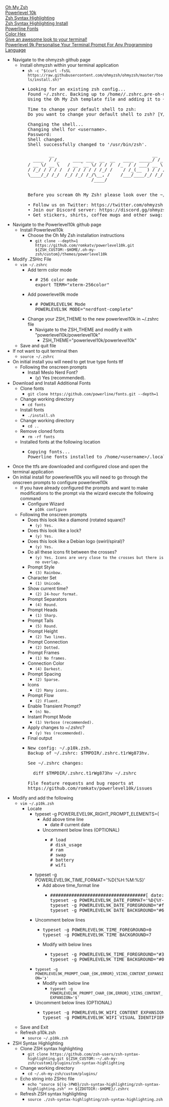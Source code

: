 [Oh My Zsh](https://github.com/ohmyzsh/ohmyzsh)<br />
[Powerlevel 10k](https://github.com/romkatv/powerlevel10k)<br />
[Zsh Syntax Highlighting](https://github.com/zsh-users/zsh-syntax-highlighting)<br />
[Zsh Syntax Highlighting Install](https://github.com/zsh-users/zsh-syntax-highlighting/blob/master/INSTALL.md)<br />
[Powerline Fonts](https://github.com/powerline/fonts)<br />
[Color Hex](https://www.color-hex.com/)<br />
[Give an awesome look to your terminal!](https://www.youtube.com/watch?v=JnJm4gRrWN8)<br />
[Powerlevel 9k Personalise Your Terminal Prompt For Any Programming Language](https://blog.hassler.ec/wp/2018/11/23/powerlevel9k-personalise-your-terminal-prompt-for-any-programming-language/)

* Navigate to the ohmyzsh github page
  * Install ohmyzsh within your terminal application
    * `sh -c "$(curl -fsSL https://raw.githubusercontent.com/ohmyzsh/ohmyzsh/master/tools/install.sh)"`
    * <pre>
      Looking for an existing zsh config...
      Found ~/.zshrc. Backing up to /home/<username>/.zshrc.pre-oh-my-zsh
      Using the Oh My Zsh template file and adding it to ~/.zshrc.

      Time to change your default shell to zsh:
      Do you want to change your default shell to zsh? [Y/n] Y Enter

      Changing the shell...
      Changing shell for &lt;username&gt;.
      Password:
      Shell changed.
      Shell successfully changed to '/usr/bin/zsh'.

              __                                     __
        ____  / /_     ____ ___  __  __   ____  _____/ /_
      / __ \/ __ \   / __ `__ \/ / / /  /_  / / ___/ __ \
      / /_/ / / / /  / / / / / / /_/ /    / /_(__  ) / / /
      \____/_/ /_/  /_/ /_/ /_/\__, /    /___/____/_/ /_/
                              /____/                       ....is now installed!


      Before you scream Oh My Zsh! please look over the ~/.zshrc file to select plugins, themes, and options.

      • Follow us on Twitter: https://twitter.com/ohmyzsh
      • Join our Discord server: https://discord.gg/ohmyzsh
      • Get stickers, shirts, coffee mugs and other swag: https://shop.planetargon.com/collections/oh-my-zsh
      </pre>
* Navigate to the Powerlevel10k github page
  * Install Powerlevel10k
    * Choose the Oh My Zsh installation instructions
      * `git clone --depth=1 https://github.com/romkatv/powerlevel10k.git ${ZSH_CUSTOM:-$HOME/.oh-my-zsh/custom}/themes/powerlevel10k`
* Modify .ZSHrc File
  * `vim ~/.zshrc`
    * Add term color mode
      * <pre>
        # 256 color mode
        export TERM="xterm-256color"
        </pre>
    * Add powerlevel9k mode
      * <pre>
        # POWERLEVEL9K Mode
        POWERLEVEL9K_MODE="nerdfont-complete"
        </pre>
    * Change your ZSH_THEME to the new powerlevel10k in ~/.zshrc file
      * Navigate to the ZSH_THEME and modify it with "powerlevel10k/powerlevel10k"
        * ZSH_THEME="powerlevel10k/powerlevel10k"
  * Save and quit file
* If not want to quit terminal then
  * `source ~/.zshrc`
* On initial install you will need to get true type fonts ttf
  * Following the onscreen prompts
    * Install Meslo Nerd Font?
      * (y) Yes (recommended).
* Download and Install Additional Fonts
  * Clone fonts
    * `git clone https://github.com/powerline/fonts.git --depth=1`
  * Change working directory
    * `cd fonts`
  * Install fonts
    * `./install.sh`
  * Change working directory
    * `cd ..`
  * Remove cloned fonts
    * `rm -rf fonts`
  * Installed  fonts at the following location
    * <pre>
      Copying fonts...
      Powerline fonts installed to /home/&lt;username&gt;/.local/share/fonts
      </pre>
* Once the ttfs are downloaded and configured close and open the terminal application
* On initial install for powerlevel10k you will need to go through the onscreen prompts to configure powerlevel10k
  * If you have already configured the prompts and want to make modifications to the prompt via the wizard execute the following command
    * Configure Wizard
      * `p10k configure`
  * Following the onscreen prompts
    * Does this look like a diamond (rotated square)?
      * `(y) Yes.`
    * Does this look like a lock?
      * `(y) Yes.`
    * Does this look like a Debian logo (swirl/spiral)?
      * `(y) Yes.`
    * Do all these icons fit between the crosses?
      * `(y) Yes. Icons are very close to the crosses but there is no overlap.`
    * Prompt Style
      * `(3) Rainbow.`
    * Character Set
      * `(1) Unicode.`
    * Show current time?
      * `(2) 24-hour format.`
    * Prompt Separators
      * `(4) Round.`
    * Prompt Heads
      * `(1) Sharp.`
    * Prompt Tails
      * `(5) Round.`
    * Prompt Height
      * `(2) Two lines.`
    * Prompt Connection
      * `(2) Dotted.`
    * Prompt Frames
      * `(1) No frames.`
    * Connection Color
      * `(4) Darkest.`
    * Prompt Spacing
      * `(2) Sparse.`
    * Icons
      * `(2) Many icons.`
    * Prompt Flow
      * `(2) Fluent.`
    * Enable Transient Prompt?
      * `(n) No.`
    * Instant Prompt Mode
      * `(1) Verbose (recommended).`
    * Apply changes to ~/.zshrc?
      * `(y) Yes (recommended).`
    * Final output
    * <pre>
      New config: ~/.p10k.zsh.
      Backup of ~/.zshrc: $TMPDIR/.zshrc.t1rWg873hv.

      See ~/.zshrc changes:

        diff $TMPDIR/.zshrc.t1rWg873hv ~/.zshrc

      File feature requests and bug reports at
      https://github.com/romkatv/powerlevel10k/issues
      </pre>
* Modify and add the following
  * `vim ~/.p10k.zsh`
    * Locate
      * typeset -g POWERLEVEL9K_RIGHT_PROMPT_ELEMENTS=(
        * Add above time line
          * date # current date
        * Uncomment below lines  (OPTIONAL)
          * <pre>
            # load
            # disk_usage
            # ram
            # swap
            # battery
            # wifi
            </pre>
      * typeset -g POWERLEVEL9K_TIME_FORMAT='%D{%H:%M:%S}'
        * Add above time_format line
          * <pre>
            ####################################[ date: current date ]####################################
            typeset -g POWERLEVEL9K_DATE_FORMAT='%D{%Y-%m-%d}'
            typeset -g POWERLEVEL9K_DATE_FOREGROUND="#ff6700"
            typeset -g POWERLEVEL9K_DATE_BACKGROUND="#650000"
            </pre>
      * Uncomment below lines
        * <pre>
          typeset -g POWERLEVEL9K_TIME_FOREGROUND=0
          typeset -g POWERLEVEL9K_TIME_BACKGROUND=7
          </pre>
        * Modify with below lines
          * <pre>
            typeset -g POWERLEVEL9K_TIME_FOREGROUND="#3664ff"
            typeset -g POWERLEVEL9K_TIME_BACKGROUND="#00074a"
            </pre>
      * `typeset -g POWERLEVEL9K_PROMPT_CHAR_{OK,ERROR}_VIINS_CONTENT_EXPANSION='❯'`
        * Modify with below line
          * `typeset -g POWERLEVEL9K_PROMPT_CHAR_{OK,ERROR}_VIINS_CONTENT_EXPANSION='$'`
      * Uncomment below lines (OPTIONAL)
        * <pre>
          typeset -g POWERLEVEL9K_WIFI_CONTENT_EXPANSION='%F{${my_wifi_fg[P9K_WIFI_BARS+1]}}$P9K_WIFI_LAST_TX_RATE Mbps'
          typeset -g POWERLEVEL9K_WIFI_VISUAL_IDENTIFIER_EXPANSION='%F{${my_wifi_fg[P9K_WIFI_BARS+1]}}${my_wifi_icon[P9K_WIFI_BARS+1]}'
          </pre>
  * Save and Exit
  * Refresh p10k.zsh
    * `source ~/.p10k.zsh`
* ZSH Syntax Highlighting
  * Clone ZSH syntax highlighting
    * `git clone https://github.com/zsh-users/zsh-syntax-highlighting.git ${ZSH_CUSTOM:-~/.oh-my-zsh/custom}/plugins/zsh-syntax-highlighting`
  * Change working directory
    * `cd ~/.oh-my-zsh/custom/plugins/`
  * Echo string into ZSHrc file
    * `echo "source ${(q-)PWD}/zsh-syntax-highlighting/zsh-syntax-highlighting.zsh" >> ${ZDOTDIR:-$HOME}/.zshrc`
  * Refresh ZSH syntax highlighting
    * `source ./zsh-syntax-highlighting/zsh-syntax-highlighting.zsh`
